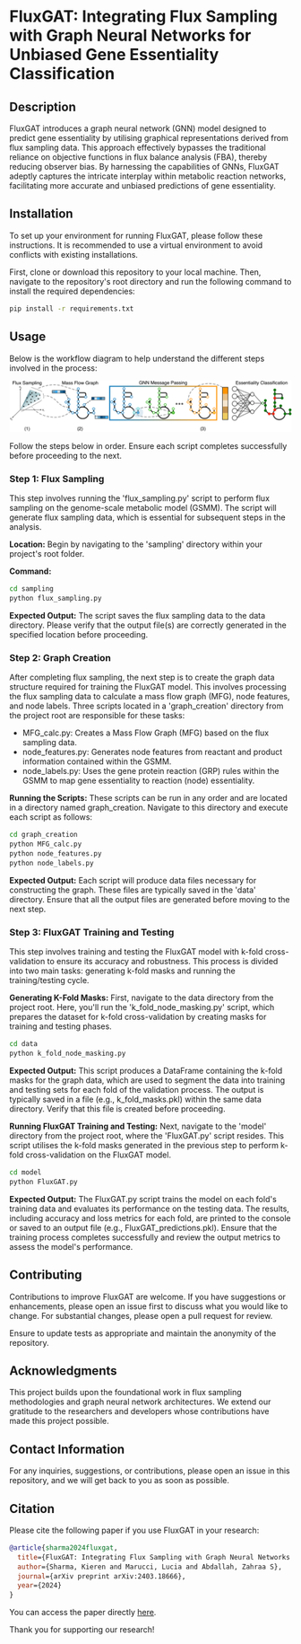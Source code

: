 # FluxGAT: Integrating Flux Sampling with Graph Neural Networks for Unbiased Gene Essentiality Classification

## Description
FluxGAT introduces a graph neural network (GNN) model designed to predict gene essentiality by utilising graphical representations derived from flux sampling data. This approach effectively bypasses the traditional reliance on objective functions in flux balance analysis (FBA), thereby reducing observer bias. By harnessing the capabilities of GNNs, FluxGAT adeptly captures the intricate interplay within metabolic reaction networks, facilitating more accurate and unbiased predictions of gene essentiality.

## Installation
To set up your environment for running FluxGAT, please follow these instructions. It is recommended to use a virtual environment to avoid conflicts with existing installations.

First, clone or download this repository to your local machine. Then, navigate to the repository's root directory and run the following command to install the required dependencies:

```bash
pip install -r requirements.txt
```

## Usage
Below is the workflow diagram to help understand the different steps involved in the process:

![Workflow Diagram](docs/FluxGAT_architecture.png)

Follow the steps below in order. Ensure each script completes successfully before proceeding to the next.

### Step 1: Flux Sampling
This step involves running the 'flux_sampling.py' script to perform flux sampling on the genome-scale metabolic model (GSMM). The script will generate flux sampling data, which is essential for subsequent steps in the analysis.

**Location:** Begin by navigating to the 'sampling' directory within your project's root folder.

**Command:**
```bash
cd sampling
python flux_sampling.py
```
**Expected Output:** The script saves the flux sampling data to the data directory. Please verify that the output file(s) are correctly generated in the specified location before proceeding.

### Step 2: Graph Creation
After completing flux sampling, the next step is to create the graph data structure required for training the FluxGAT model. This involves processing the flux sampling data to calculate a mass flow graph (MFG), node features, and node labels. Three scripts located in a 'graph_creation' directory from the project root are responsible for these tasks:

- MFG_calc.py: Creates a Mass Flow Graph (MFG) based on the flux sampling data.
- node_features.py: Generates node features from reactant and product information contained within the GSMM.
- node_labels.py: Uses the gene protein reaction (GRP) rules within the GSMM to map gene essentiality to reaction (node) essentiality. 

**Running the Scripts:**
These scripts can be run in any order and are located in a directory named graph_creation. Navigate to this directory and execute each script as follows:
```bash
cd graph_creation
python MFG_calc.py
python node_features.py
python node_labels.py
```
**Expected Output:** Each script will produce data files necessary for constructing the graph. These files are typically saved in the 'data' directory. Ensure that all the output files are generated before moving to the next step.

### Step 3: FluxGAT Training and Testing
This step involves training and testing the FluxGAT model with k-fold cross-validation to ensure its accuracy and robustness. This process is divided into two main tasks: generating k-fold masks and running the training/testing cycle.

**Generating K-Fold Masks:**
First, navigate to the data directory from the project root. Here, you'll run the 'k_fold_node_masking.py' script, which prepares the dataset for k-fold cross-validation by creating masks for training and testing phases.
```bash
cd data
python k_fold_node_masking.py
```
**Expected Output:** This script produces a DataFrame containing the k-fold masks for the graph data, which are used to segment the data into training and testing sets for each fold of the validation process. The output is typically saved in a file (e.g., k_fold_masks.pkl) within the same data directory. Verify that this file is created before proceeding.

**Running FluxGAT Training and Testing:**
Next, navigate to the 'model' directory from the project root, where the 'FluxGAT.py' script resides. This script utilises the k-fold masks generated in the previous step to perform k-fold cross-validation on the FluxGAT model.
```bash
cd model
python FluxGAT.py
```
**Expected Output:** The FluxGAT.py script trains the model on each fold's training data and evaluates its performance on the testing data. The results, including accuracy and loss metrics for each fold, are printed to the console or saved to an output file (e.g., FluxGAT_predictions.pkl). Ensure that the training process completes successfully and review the output metrics to assess the model's performance.

## Contributing
Contributions to improve FluxGAT are welcome. If you have suggestions or enhancements, please open an issue first to discuss what you would like to change. For substantial changes, please open a pull request for review.

Ensure to update tests as appropriate and maintain the anonymity of the repository.

## Acknowledgments

This project builds upon the foundational work in flux sampling methodologies and graph neural network architectures. We extend our gratitude to the researchers and developers whose contributions have made this project possible.

## Contact Information
For any inquiries, suggestions, or contributions, please open an issue in this repository, and we will get back to you as soon as possible.

## Citation
Please cite the following paper if you use FluxGAT in your research:

```bibtex
@article{sharma2024fluxgat,
  title={FluxGAT: Integrating Flux Sampling with Graph Neural Networks for Unbiased Gene Essentiality Classification},
  author={Sharma, Kieren and Marucci, Lucia and Abdallah, Zahraa S},
  journal={arXiv preprint arXiv:2403.18666},
  year={2024}
}
```

You can access the paper directly [here](https://doi.org/10.48550/arXiv.2403.18666).

Thank you for supporting our research!
